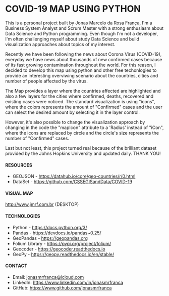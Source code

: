 # COVID-19 MAP USING PYTHON #
This is a personal project built by Jonas Marcelo da Rosa França, I'm a Business System Analyst and Scrum Master with a strong enthusiasm about Data Science and Python programming. Even though I'm not a developer, I'm often challenging myself about study Data Science and build visualization approaches about topics of my interest.

Recently we have been following the news about Corona Virus (COVID-19), everyday we have news about thousands of new confirmed cases because of its fast growing contamination throughout the world. For this reason, I decided to develop this map using python and other free techonlogies to provide an interesting overviwing scenario about the countries, cities and number of people affected by the virus.

The Map provides a layer where the countries affected are highlighted and also a few layers for the cities where confirmed, deaths, recovered and existing cases were noticed. The standard visualization is using "icons", where the colors represents the amount of "Confirmed" cases and the user can select the desired amount by selecting it in the layer control.

However, it's also possible to change the visualization approach by changing in the code the "mapIcon" attribute to a 'Radius' instead of "iCon", where the icons are replaced by circle and the circle's size represents the number of "Confirmed" cases.

Last but not least, this project turned real because of the brilliant dataset provided by the Johns Hopkins University and updated daily. THANK YOU!
 
#### RESOURCES ####

- GEOJSON - https://datahub.io/core/geo-countries/r/0.html
- DataSet - https://github.com/CSSEGISandData/COVID-19

#### VISUAL MAP ####

http://www.jmrf.com.br  (DESKTOP)


#### TECHNOLOGIES ####
- Python - https://docs.python.org/3/
- Pandas - https://devdocs.io/pandas~0.25/
- GeoPandas - https://geopandas.org
- Folium Library - https://pypi.org/project/folium/
- Geocoder - https://geocoder.readthedocs.io
- GeoPy - https://geopy.readthedocs.io/en/stable/


#### CONTACT ####
- Email: jonasmrfranca@icloud.com
- LinkedIn: https://www.linkedin.com/in/jonasmrfranca
- GitHub: https://www.github.com/jonasmrfranca
